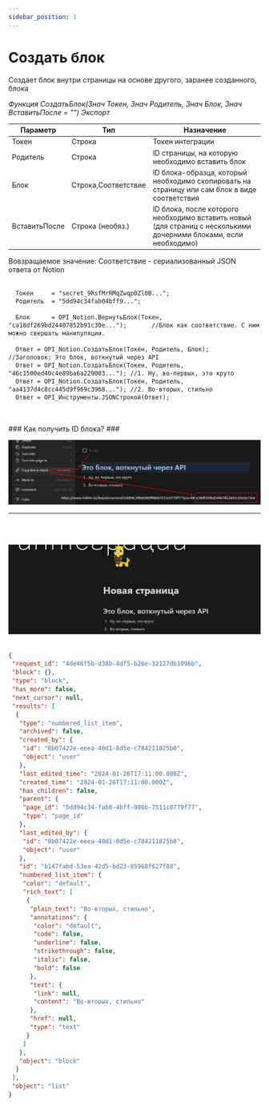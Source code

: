 ```yaml
---
sidebar_position: 1
---
```


# Создать блок
Создает блок внутри страницы на основе другого, заранее созданного, блока

*Функция СоздатьБлок(Знач Токен, Знач Родитель, Знач Блок, Знач ВставитьПосле = "") Экспорт*

  | Параметр | Тип | Назначение |
  |-|-|-|
  | Токен | Строка | Токен интеграции |
  | Родитель | Строка | ID страницы, на которую необходимо вставить блок |
  | Блок | Строка,Соответствие | ID блока-образца, который необходимо скопировать на страницу или сам блок в виде соответствия|
  | ВставитьПосле | Строка (необяз.) | ID блока, после которого необходимо вставить новый (для страниц с несколькими дочерними блоками, если необходимо) |
  
  Вовзращаемое значение: Соответствие - сериализованный JSON ответа от Notion

```bsl title="Пример кода"
	
  Токен     = "secret_9RsfMrRMqZwqp0Zl0B...";
  Родитель  = "5dd94c34fab04bff9...";

  Блок      = OPI_Notion.ВернутьБлок(Токен, "ca18df269bd24407852b91c30e...");       //Блок как соответствие. С ним можно свершать манипуляции.

  Ответ = OPI_Notion.СоздатьБлок(Токен, Родитель, Блок);                            //Заголовок: Это блок, воткнутый через API
  Ответ = OPI_Notion.СоздатьБлок(Токен, Родитель, "46c1500ed40c4e89ba6a229003..."); //1. Ну, во-первых, это круто
  Ответ = OPI_Notion.СоздатьБлок(Токен, Родитель, "aa4137d4c8cc445d9f969c3968..."); //2. Во-вторых, стильно
  Ответ = OPI_Инструменты.JSONСтрокой(Ответ);                                          
	
```
<br/>
### Как получить ID блока? ###

![ID](img/2.png)


<hr/>
<br/><br/>

![Результат](img/1.png)

```json title="Результат"

{
 "request_id": "4de46f5b-d38b-4df5-b26e-32127db1096b",
 "block": {},
 "type": "block",
 "has_more": false,
 "next_cursor": null,
 "results": [
  {
   "type": "numbered_list_item",
   "archived": false,
   "created_by": {
    "id": "8b07422e-eeea-40d1-8d5e-c784211825b0",
    "object": "user"
   },
   "last_edited_time": "2024-01-26T17:11:00.000Z",
   "created_time": "2024-01-26T17:11:00.000Z",
   "has_children": false,
   "parent": {
    "page_id": "5dd94c34-fab0-4bff-986b-7511c0779f77",
    "type": "page_id"
   },
   "last_edited_by": {
    "id": "8b07422e-eeea-40d1-8d5e-c784211825b0",
    "object": "user"
   },
   "id": "b147fabd-53ea-42d5-bd23-85968f627f88",
   "numbered_list_item": {
    "color": "default",
    "rich_text": [
     {
      "plain_text": "Во-вторых, стильно",
      "annotations": {
       "color": "default",
       "code": false,
       "underline": false,
       "strikethrough": false,
       "italic": false,
       "bold": false
      },
      "text": {
       "link": null,
       "content": "Во-вторых, стильно"
      },
      "href": null,
      "type": "text"
     }
    ]
   },
   "object": "block"
  }
 ],
 "object": "list"
}

```
